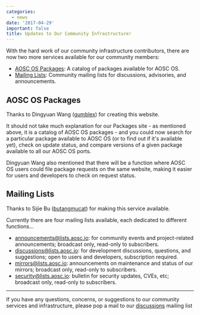 ```yaml
---
categories:
  - news
date: '2017-04-29'
important: false
title: Updates to Our Community Infrastructure!
---
```



With the hard work of our community infrastructure contributors, there are now two more services available for our community members:

- [AOSC OS Packages](https://packages.aosc.io): A catalog of packages available for AOSC OS.
- [Mailing Lists](https://lists.aosc.io): Community mailing lists for discussions, advisories, and announcements.

AOSC OS Packages
----------------

Thanks to Dingyuan Wang ([gumblex](https:/people/~gumblex)) for creating this website.

It should not take much explanation for our Packages site - as mentioned above, it is a catalog of AOSC OS packages - and you could now search for a particular package available to AOSC OS (or to find out if it's available yet), check on update status, and compare versions of a given package available to all our AOSC OS ports.

Dingyuan Wang also mentioned that there will be a function where AOSC OS users could file package requests on the same website, making it easier for users and developers to check on request status.

Mailing Lists
-------------

Thanks to Sijie Bu ([butangmucat](https:/people/~butangmucat)) for making this service available.

Currently there are four mailing lists available, each dedicated to different functions...

- [announcements@lists.aosc.io](https://lists.aosc.io/sympa/info/announcements): for community events and project-related announcements; broadcast only, read-only to subscribers.
- [discussions@lists.aosc.io](https://lists.aosc.io/sympa/info/discussions): for development discussions, questions, and suggestions; open to users and developers, subscription required.
- [mirrors@lists.aosc.io](https://lists.aosc.io/sympa/info/mirrors): announcements on maintenance and status of our mirrors; broadcast only, read-only to subscribers.
- [security@lists.aosc.io](https://lists.aosc.io/sympa/info/security): bulletin for security updates, CVEs, etc; broadcast only, read-only to subscribers.

-----------

If you have any questions, concerns, or suggestions to our community services and infrastructure, please pop a mail to our [discussions](mailto:discussions@lists.aosc.io) mailing list